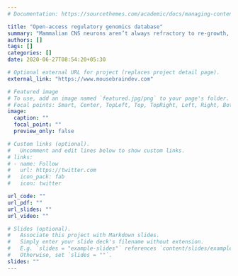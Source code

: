 ```yaml
---
# Documentation: https://sourcethemes.com/academic/docs/managing-content/

title: "Open-access regulatory genomics database"
summary: "Mammalian CNS neurons aren’t always refractory to re-growth, instead lose the ability in a discrete developmental transition. Identifying the molecular regulatory codes that control this developmental transition is the first-step in devising strategies to reprogram adult neurons back to a growth-competent state. Projects like the ENCODE consortia have generated several brain-specific genomics datasets that comprehensively profile various molecular changes across neuronal maturation. Yet, accessing, integrating and visualizing these datasets require computational expertise. We have developed an open-access, interactive website that allows users to probe temporal patterns of gene expression, chromatin accessibility, functional enhancers and transcription factor binding across mouse forebrain development accessible at [mousebraindev.com](https://www.mousebraindev.com)"
authors: []
tags: []
categories: []
date: 2020-06-27T08:54:20+05:30

# Optional external URL for project (replaces project detail page).
external_link: "https://www.mousebraindev.com"

# Featured image
# To use, add an image named `featured.jpg/png` to your page's folder.
# Focal points: Smart, Center, TopLeft, Top, TopRight, Left, Right, BottomLeft, Bottom, BottomRight.
image:
  caption: ""
  focal_point: ""
  preview_only: false

# Custom links (optional).
#   Uncomment and edit lines below to show custom links.
# links:
# - name: Follow
#   url: https://twitter.com
#   icon_pack: fab
#   icon: twitter

url_code: ""
url_pdf: ""
url_slides: ""
url_video: ""

# Slides (optional).
#   Associate this project with Markdown slides.
#   Simply enter your slide deck's filename without extension.
#   E.g. `slides = "example-slides"` references `content/slides/example-slides.md`.
#   Otherwise, set `slides = ""`.
slides: ""
---
```

